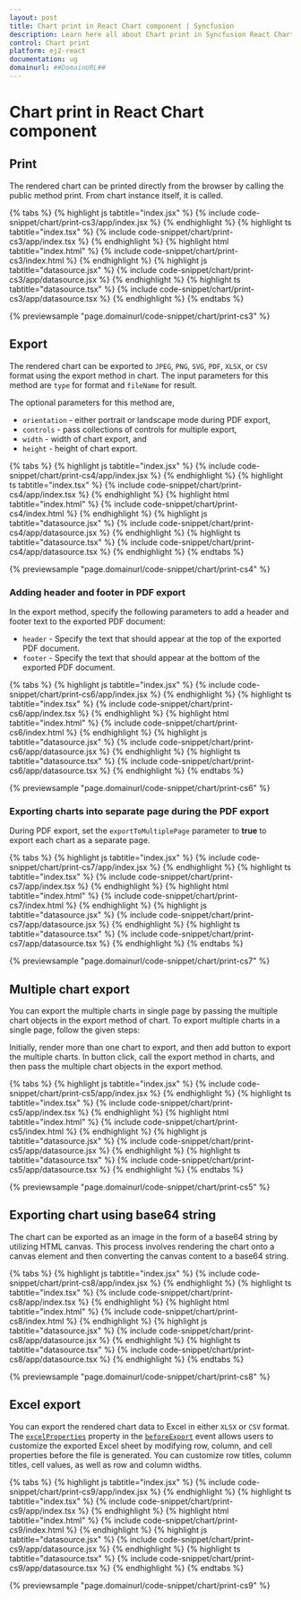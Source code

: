 ```yaml
---
layout: post
title: Chart print in React Chart component | Syncfusion
description: Learn here all about Chart print in Syncfusion React Chart component of Syncfusion Essential JS 2 and more.
control: Chart print 
platform: ej2-react
documentation: ug
domainurl: ##DomainURL##
---
```


# Chart print in React Chart component

## Print

The rendered chart can be printed directly from the browser by calling the public method print. From chart instance itself, it is called.

{% tabs %}
{% highlight js tabtitle="index.jsx" %}
{% include code-snippet/chart/print-cs3/app/index.jsx %}
{% endhighlight %}
{% highlight ts tabtitle="index.tsx" %}
{% include code-snippet/chart/print-cs3/app/index.tsx %}
{% endhighlight %}
{% highlight html tabtitle="index.html" %}
{% include code-snippet/chart/print-cs3/index.html %}
{% endhighlight %}
{% highlight js tabtitle="datasource.jsx" %}
{% include code-snippet/chart/print-cs3/app/datasource.jsx %}
{% endhighlight %}
{% highlight ts tabtitle="datasource.tsx" %}
{% include code-snippet/chart/print-cs3/app/datasource.tsx %}
{% endhighlight %}
{% endtabs %}
        
{% previewsample "page.domainurl/code-snippet/chart/print-cs3" %}

## Export

The rendered chart can be exported to `JPEG`, `PNG`, `SVG`, `PDF`, `XLSX`, or `CSV` format using the export method in chart. The input parameters for this method are `type` for format and `fileName` for result.

The optional parameters for this method are,
* `orientation` - either portrait or landscape mode during PDF export,
* `controls` - pass collections of controls for multiple export,
* `width` - width of chart export, and
* `height` - height of chart export.

{% tabs %}
{% highlight js tabtitle="index.jsx" %}
{% include code-snippet/chart/print-cs4/app/index.jsx %}
{% endhighlight %}
{% highlight ts tabtitle="index.tsx" %}
{% include code-snippet/chart/print-cs4/app/index.tsx %}
{% endhighlight %}
{% highlight html tabtitle="index.html" %}
{% include code-snippet/chart/print-cs4/index.html %}
{% endhighlight %}
{% highlight js tabtitle="datasource.jsx" %}
{% include code-snippet/chart/print-cs4/app/datasource.jsx %}
{% endhighlight %}
{% highlight ts tabtitle="datasource.tsx" %}
{% include code-snippet/chart/print-cs4/app/datasource.tsx %}
{% endhighlight %}
{% endtabs %}
        
{% previewsample "page.domainurl/code-snippet/chart/print-cs4" %}

### Adding header and footer in PDF export

In the export method, specify the following parameters to add a header and footer text to the exported PDF document:

* `header` - Specify the text that should appear at the top of the exported PDF document.
* `footer` - Specify the text that should appear at the bottom of the exported PDF document.

{% tabs %}
{% highlight js tabtitle="index.jsx" %}
{% include code-snippet/chart/print-cs6/app/index.jsx %}
{% endhighlight %}
{% highlight ts tabtitle="index.tsx" %}
{% include code-snippet/chart/print-cs6/app/index.tsx %}
{% endhighlight %}
{% highlight html tabtitle="index.html" %}
{% include code-snippet/chart/print-cs6/index.html %}
{% endhighlight %}
{% highlight js tabtitle="datasource.jsx" %}
{% include code-snippet/chart/print-cs6/app/datasource.jsx %}
{% endhighlight %}
{% highlight ts tabtitle="datasource.tsx" %}
{% include code-snippet/chart/print-cs6/app/datasource.tsx %}
{% endhighlight %}
{% endtabs %}
        
{% previewsample "page.domainurl/code-snippet/chart/print-cs6" %}

### Exporting charts into separate page during the PDF export

During PDF export, set the `exportToMultiplePage` parameter to **true** to export each chart as a separate page.

{% tabs %}
{% highlight js tabtitle="index.jsx" %}
{% include code-snippet/chart/print-cs7/app/index.jsx %}
{% endhighlight %}
{% highlight ts tabtitle="index.tsx" %}
{% include code-snippet/chart/print-cs7/app/index.tsx %}
{% endhighlight %}
{% highlight html tabtitle="index.html" %}
{% include code-snippet/chart/print-cs7/index.html %}
{% endhighlight %}
{% highlight js tabtitle="datasource.jsx" %}
{% include code-snippet/chart/print-cs7/app/datasource.jsx %}
{% endhighlight %}
{% highlight ts tabtitle="datasource.tsx" %}
{% include code-snippet/chart/print-cs7/app/datasource.tsx %}
{% endhighlight %}
{% endtabs %}
        
{% previewsample "page.domainurl/code-snippet/chart/print-cs7" %}

## Multiple chart export

You can export the multiple charts in single page by passing the multiple chart objects in the export method of chart. To export multiple charts in a single page, follow the given steps:

Initially, render more than one chart to export, and then add button to export the multiple charts. In button click, call the export method in charts, and then pass the multiple chart objects in the export method.

{% tabs %}
{% highlight js tabtitle="index.jsx" %}
{% include code-snippet/chart/print-cs5/app/index.jsx %}
{% endhighlight %}
{% highlight ts tabtitle="index.tsx" %}
{% include code-snippet/chart/print-cs5/app/index.tsx %}
{% endhighlight %}
{% highlight html tabtitle="index.html" %}
{% include code-snippet/chart/print-cs5/index.html %}
{% endhighlight %}
{% highlight js tabtitle="datasource.jsx" %}
{% include code-snippet/chart/print-cs5/app/datasource.jsx %}
{% endhighlight %}
{% highlight ts tabtitle="datasource.tsx" %}
{% include code-snippet/chart/print-cs5/app/datasource.tsx %}
{% endhighlight %}
{% endtabs %}
        
{% previewsample "page.domainurl/code-snippet/chart/print-cs5" %}

## Exporting chart using base64 string

The chart can be exported as an image in the form of a base64 string by utilizing HTML canvas. This process involves rendering the chart onto a canvas element and then converting the canvas content to a base64 string.

{% tabs %}
{% highlight js tabtitle="index.jsx" %}
{% include code-snippet/chart/print-cs8/app/index.jsx %}
{% endhighlight %}
{% highlight ts tabtitle="index.tsx" %}
{% include code-snippet/chart/print-cs8/app/index.tsx %}
{% endhighlight %}
{% highlight html tabtitle="index.html" %}
{% include code-snippet/chart/print-cs8/index.html %}
{% endhighlight %}
{% highlight js tabtitle="datasource.jsx" %}
{% include code-snippet/chart/print-cs8/app/datasource.jsx %}
{% endhighlight %}
{% highlight ts tabtitle="datasource.tsx" %}
{% include code-snippet/chart/print-cs8/app/datasource.tsx %}
{% endhighlight %}
{% endtabs %}
        
{% previewsample "page.domainurl/code-snippet/chart/print-cs8" %}

## Excel export

You can export the rendered chart data to Excel in either `XLSX` or `CSV` format. The [`excelProperties`](https://ej2.syncfusion.com/react/documentation/api/chart/iExportEventArgs/#excelproperties) property in the [`beforeExport`](https://ej2.syncfusion.com/react/documentation/api/chart/iExportEventArgs/) event allows users to customize the exported Excel sheet by modifying row, column, and cell properties before the file is generated. You can customize row titles, column titles, cell values, as well as row and column widths.

{% tabs %}
{% highlight js tabtitle="index.jsx" %}
{% include code-snippet/chart/print-cs9/app/index.jsx %}
{% endhighlight %}
{% highlight ts tabtitle="index.tsx" %}
{% include code-snippet/chart/print-cs9/app/index.tsx %}
{% endhighlight %}
{% highlight html tabtitle="index.html" %}
{% include code-snippet/chart/print-cs9/index.html %}
{% endhighlight %}
{% highlight js tabtitle="datasource.jsx" %}
{% include code-snippet/chart/print-cs9/app/datasource.jsx %}
{% endhighlight %}
{% highlight ts tabtitle="datasource.tsx" %}
{% include code-snippet/chart/print-cs9/app/datasource.tsx %}
{% endhighlight %}
{% endtabs %}
        
{% previewsample "page.domainurl/code-snippet/chart/print-cs9" %}